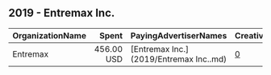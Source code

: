 ## 2019 - Entremax Inc. 
|OrganizationName|Spent|PayingAdvertiserNames|CreativeUrls|Impressions|Genders|AgeBrackets|CountryCodes|BillingAddresses|CandidateBallotInformation|
|:---|---:|:---|:---|---:|:---|:---|:---|:---|:---|
|Entremax|456.00 USD|[Entremax Inc.](2019/Entremax Inc..md)|[0](https://www.snap.com/political-ads/asset/4b66456e616f041c5dbf27931c0e22d4a3facc3f2285f50bd01ded5d409f3a6e?mediaType=png)|244,335|||united states|US||
